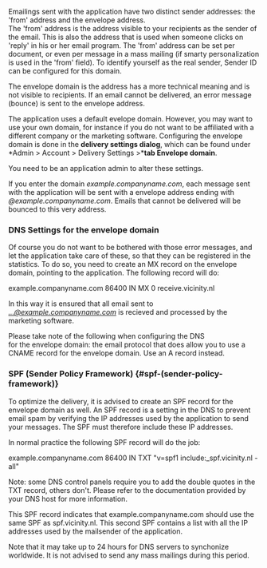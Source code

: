 Emailings sent with the application have two distinct sender addresses:
the 'from' address and the envelope address.\
 The 'from' address is the address visible to your recipients as the
sender of the email. This is also the address that is used when someone
clicks on 'reply' in his or her email program. The 'from' address can be
set per document, or even per message in a mass mailing (if smarty
personalization is used in the 'from' field). To identify yourself as
the real sender, Sender ID can be configured for this domain.

The envelope domain is the address has a more technical meaning and is
not visible to recipients. If an email cannot be delivered, an error
message (bounce) is sent to the envelope address.

The application uses a default evelope domain. However, you may want to
use your own domain, for instance if you do not want to be affiliated
with a different company or the marketing software. Configuring the
envelope domain is done in the **delivery settings dialog**, which can
be found under \*Admin \> Account \> Delivery Settings \>\***tab
Envelope domain**.

You need to be an application admin to alter these settings.

If you enter the domain *example.companyname.com*, each message sent
with the application will be sent with a envelope address ending with
*@example.companyname.com*. Emails that cannot be delivered will be
bounced to this very address.

### DNS Settings for the envelope domain

Of course you do not want to be bothered with those error messages, and
let the application take care of these, so that they can be registered
in the statistics. To do so, you need to create an MX record on the
envelope domain, pointing to the application. The following record will
do:

example.companyname.com 86400 IN MX 0 receive.vicinity.nl

In this way it is ensured that all email sent to
*...@example.companyname.com* is recieved and processed by the marketing
software.

Please take note of the following when configuring the DNS
for the envelope domain: the email protocol that does allow you to use a
CNAME record for the envelope domain. Use an A record instead.

### SPF (Sender Policy Framework) {#spf-(sender-policy-framework)}

To optimize the delivery, it is advised to create an SPF record for the
envelope domain as well. An SPF record is a setting in the DNS to
prevent email spam by verifying the IP addresses used by the application
to send your messages. The SPF must therefore include these IP
addresses.

In normal practice the following SPF record will do the job:

example.companyname.com 86400 IN TXT "v=spf1 include:\_spf.vicinity.nl
-all"

Note: some DNS control panels require you to add the double quotes in
the TXT record, others don't. Please refer to the documentation provided
by your DNS host for more information.

This SPF record indicates that example.companyname.com should use the
same SPF as spf.vicinity.nl. This second SPF contains a list with all
the IP addresses used by the mailsender of the application.

Note that it may take up to 24 hours for DNS servers to synchonize
worldwide. It is not advised to send any mass mailings during this
period.

